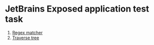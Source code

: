 # JetBrains Exposed application test task

1. [Regex matcher](regex-matcher#readme)
2. [Traverse tree](traverse-tree#readme)

